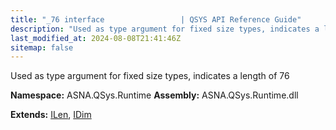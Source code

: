 ```yaml
---
title: "_76 interface                 | QSYS API Reference Guide"
description: "Used as type argument for fixed size types, indicates a length of 76  "
last_modified_at: 2024-08-08T21:41:46Z
sitemap: false
---
```


Used as type argument for fixed size types, indicates a length of 76 

**Namespace:** ASNA.QSys.Runtime
**Assembly:** ASNA.QSys.Runtime.dll

**Extends:** [ILen](/reference/runtime/qsys-runtime/i-len.html), [IDim](/reference/runtime/qsys-runtime/i-dim.html)
<br>
<br>
